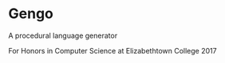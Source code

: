 # Gengo
A procedural language generator

For Honors in Computer Science at Elizabethtown College 2017

